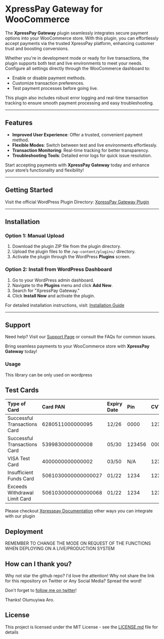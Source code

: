 

# XpressPay Gateway for WooCommerce  

The **XpressPay Gateway** plugin seamlessly integrates secure payment options into your WooCommerce store. With this plugin, you can effortlessly accept payments via the trusted XpressPay platform, enhancing customer trust and boosting conversions.  

Whether you're in development mode or ready for live transactions, the plugin supports both test and live environments to meet your needs. Configure all settings directly through the WooCommerce dashboard to:  
- Enable or disable payment methods.  
- Customize transaction preferences.  
- Test payment processes before going live.  

This plugin also includes robust error logging and real-time transaction tracking to ensure smooth payment processing and easy troubleshooting.  

---

## Features  
- **Improved User Experience**: Offer a trusted, convenient payment method.  
- **Flexible Modes**: Switch between test and live environments effortlessly.  
- **Transaction Monitoring**: Real-time tracking for better transparency.  
- **Troubleshooting Tools**: Detailed error logs for quick issue resolution.  

Start accepting payments with **XpressPay Gateway** today and enhance your store’s functionality and flexibility!  

---

## Getting Started  

Visit the official WordPress Plugin Directory: [XpressPay Gateway Plugin](https://wordpress.org/plugins/xpresspay-pg/)  

---

## Installation  

### Option 1: Manual Upload  
1. Download the plugin ZIP file from the plugin directory.  
2. Upload the plugin files to the `/wp-content/plugins/` directory.  
3. Activate the plugin through the WordPress **Plugins** screen.  

### Option 2: Install from WordPress Dashboard  
1. Go to your WordPress admin dashboard.  
2. Navigate to the **Plugins** menu and click **Add New**.  
3. Search for "XpressPay Gateway."  
4. Click **Install Now** and activate the plugin.  

For detailed installation instructions, visit: [Installation Guide](https://wordpress.org/plugins/xpresspay-pg/#installation)  

---

## Support  

Need help? Visit our [Support Page](https://wordpress.org/plugins/xpresspay-pg/#faq) or consult the FAQs for common issues.  

Bring seamless payments to your WooCommerce store with **XpressPay Gateway** today!


### Usage

This library can be only used on wordpress


## Test Cards
|Type of Card       | Card PAN              | Expiry Date  | Pin  | CVV2   
| :------------------------------------------------- | :------------------------- | :---------- | :---------- | :----------
| Successful Transactions Card | 6280511000000095  | 12/26 | 0000 | 123
| Successful Transactions Card | 5399830000000008  | 05/30 | 123456 | 000
| VISA Test Card | 4000000000000002  | 	03/50 | 	N/A | 123
| Insufficient Funds Card | 5061030000000000027  | 01/22 | 1234 | 123
| Exceeds Withdrawal Limit Card | 5061030000000000068  | 01/22 | 1234 | 123


Please checkout [Xpresspay Documentation](https://github.com) other ways you can integrate with our plugin
## Deployment

REMEMBER TO CHANGE THE MODE ON REQUEST OF THE FUNCTIONS WHEN DEPLOYING ON A LIVE/PRODUCTION SYSTEM


## How can I thank you?

Why not star the github repo? I'd love the attention! Why not share the link for this repository on Twitter or Any Social Media? Spread the word!

Don't forget to [follow me on twitter](https://twitter.com/muyiTechBadtGuy)!

Thanks!
Olumuyiwa Aro.

## License

This project is licensed under the MIT License - see the [LICENSE.md](LICENSE.md) file for details


